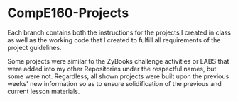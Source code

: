 # CompE160-Projects

Each branch contains both the instructions for the projects I created in class as well as the working code that I created to fulfill all requirements of the project guidelines. 

Some projects were similar to the ZyBooks challenge activities or LABS that were added into my other Repositories under the respectful names, but some were not. Regardless, all shown projects were built upon the previous weeks' new information so as to ensure solidification of the previous and current lesson materials.
